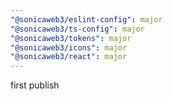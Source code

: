 ```yaml
---
"@sonicaweb3/eslint-config": major
"@sonicaweb3/ts-config": major
"@sonicaweb3/tokens": major
"@sonicaweb3/icons": major
"@sonicaweb3/react": major
---
```


first publish

